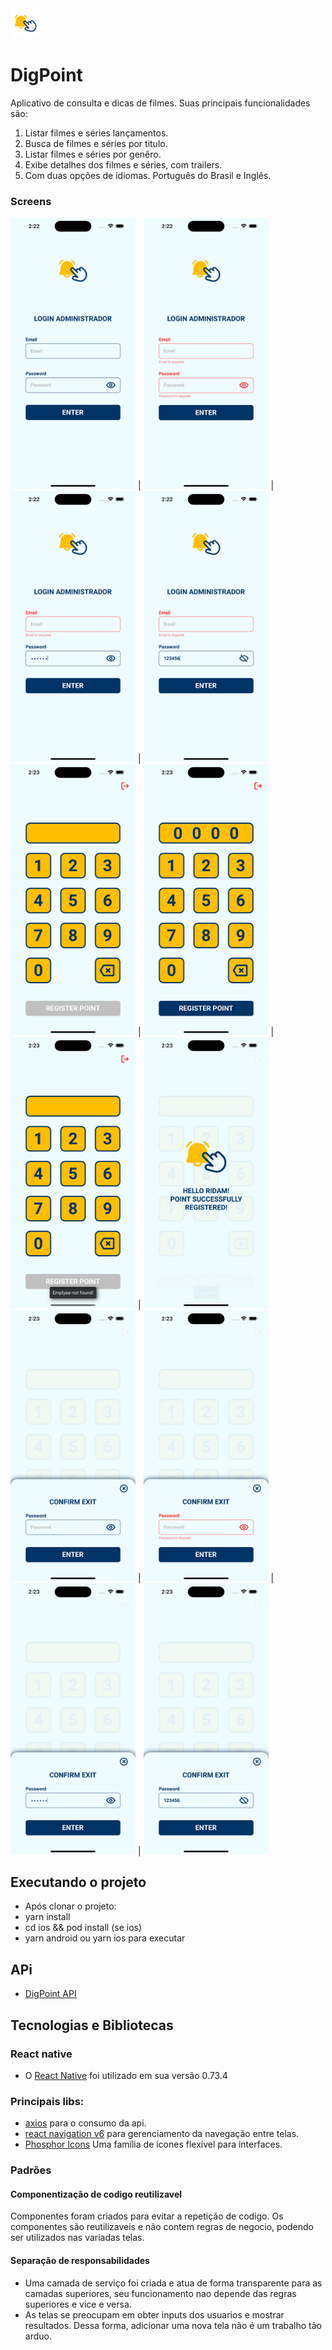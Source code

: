 <img src="/assets/icon.png" width="48">

# DigPoint

Aplicativo de consulta e dicas de filmes. Suas principais funcionalidades são:

1. Listar filmes e séries lançamentos.
2. Busca de filmes e séries por titulo.
3. Listar filmes e séries por genêro.
4. Exibe detalhes dos filmes e séries, com trailers.
5. Com duas opções de idiomas. Português do Brasil e Inglês.

### Screens

<img src="/screens/login_default.png" width="200">
| <img src="/screens/login_error.png" width="200">
| <img src="/screens/login_hide_password.png" width="200">
| <img src="/screens/login_show_password.png" width="200">

<br />

<img src="/screens/code_default.png" width="200">
| <img src="/screens/code_informed.png" width="200">
| <img src="/screens/code_after_register_not_found.png" width="200">
| <img src="/screens/code_after_register_successfully.png" width="200">

<br />

<img src="/screens/confirm_exit_default.png" width="200">
| <img src="/screens/confirm_exit_error.png" width="200">
| <img src="/screens/confirm_exit_hide_password.png" width="200">
| <img src="/screens/confirm_exit_show_password.png" width="200">

## Executando o projeto

- Após clonar o projeto:
- yarn install
- cd ios && pod install (se ios)
- yarn android ou yarn ios para executar

## APi

- [DigPoint API](https://github.com/FernandoRidam/digpoint-api)

## Tecnologias e Bibliotecas

### React native

- O [React Native](https://reactnative.dev/) foi utilizado em sua versão 0.73.4

### Principais libs:

- [axios](https://github.com/axios/axios) para o consumo da api.
- [react navigation v6](https://reactnavigation.org/) para gerenciamento da navegação entre telas.
- [Phosphor Icons](https://phosphoricons.com/) Uma família de ícones flexível para interfaces.

### Padrões

#### Componentização de codigo reutilizavel

Componentes foram criados para evitar a repetição de codigo. Os componentes são reutilizaveis e não contem regras de negocio, podendo ser utilizados nas variadas telas.

#### Separação de responsabilidades

- Uma camada de serviço foi criada e atua de forma transparente para as camadas superiores, seu funcionamento nao depende das regras superiores e vice e versa.
- As telas se preocupam em obter inputs dos usuarios e mostrar resultados. Dessa forma, adicionar uma nova tela não é um trabalho tão arduo.
